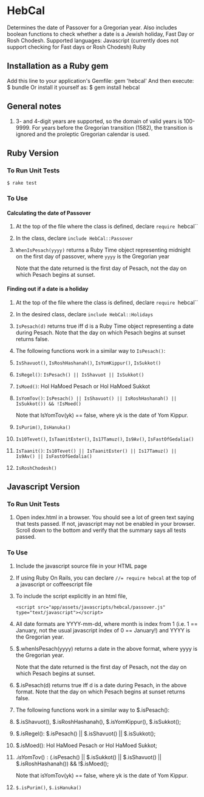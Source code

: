 # HebCal

Determines the date of Passover for a Gregorian year. Also includes boolean functions to check whether a date is a Jewish holiday, Fast Day or Rosh Chodesh.
Supported languages:
 Javascript (currently does not support checking for Fast days or Rosh Chodesh)
 Ruby

## Installation as a Ruby gem

Add this line to your application's Gemfile:
    gem 'hebcal'
And then execute:
    $ bundle
Or install it yourself as:
    $ gem install hebcal

## General notes

1. 3- and 4-digit years are supported, so the domain of valid years is 100-9999.  For years before the Gregorian transition (1582), the transition is ignored and the proleptic Gregorian calendar is used.

## Ruby Version

### To Run Unit Tests
    $ rake test

### To Use

#### Calculating the date of Passover
1. At the top of the file where the class is defined, declare `require `hebcal``

1. In the class, declare `include HebCal::Passover`

1. `WhenIsPesach(yyyy)` returns a Ruby Time object representing midnight on the first day of passover, where `yyyy` is the Gregorian year

    Note that the date returned is the first day of Pesach, not the day on which Pesach begins at sunset.

#### Finding out if a date is a holiday
1. At the top of the file where the class is defined, declare `require `hebcal``

1. In the desired class, declare `include HebCal::Holidays`

1. `IsPesach(d)` returns true iff d is a Ruby Time object representing a date during Pesach.  Note that the day on which Pesach begins at sunset returns false.
1. The following functions work in a similar way to `IsPesach()`:
 1. `IsShavuot()`, `IsRoshHashanah()`, `IsYomKippur()`, `IsSukkot()`

 1. `IsRegel()`: `IsPesach() || IsShavuot || IsSukkot()`

 1. `IsMoed()`: Hol HaMoed Pesach or Hol HaMoed Sukkot

 1. `IsYomTov()`: `IsPesach() || IsShavuot() || IsRoshHashanah() || IsSukkot()) && !IsMoed()`

     Note that IsYomTov(yk) == false, where yk is the date of Yom Kippur.

 1. `IsPurim()`, `IsHanuka()`

 1. `Is10Tevet()`, `IsTaanitEster()`, `Is17Tamuz()`, `Is9Av()`, `IsFastOfGedalia()`

 1. `IsTaanit()`: `Is10Tevet() || IsTaanitEster() || Is17Tamuz() || Is9Av() || IsFastOfGedalia()`

 1. `IsRoshChodesh()`

## Javascript Version

### To Run Unit Tests
1. Open index.html in a browser.  You should see a lot of green text saying that tests passed.  If not, javascript may not be enabled in your browser.  Scroll down to the bottom and verify that the summary says all tests passed.

### To Use
1. Include the javascript source file in your HTML page

 1. If using Ruby On Rails, you can declare `//= require hebcal` at the top of a javascript or coffeescript file
 1. To include the script explicitly in an html file, 

     `<script src="app/assets/javascripts/hebcal/passover.js" type="text/javascript"></script>`

1. All date formats are YYYY-mm-dd, where month is index from 1 (i.e. 1 == January, not the usual javascript index of 0 == January!) and YYYY is the Gregorian year.

1. $.whenIsPesach(yyyy) returns a date in the above format, where yyyy is the Gregorian year.

    Note that the date returned is the first day of Pesach, not the day on which Pesach begins at sunset.
1. $.isPesach(d) returns true iff d is a date during Pesach, in the above format.  Note that the day on which Pesach begins at sunset returns false.
1. The following functions work in a similar way to $.isPesach():
 1. $.isShavuot(), $.isRoshHashanah(), $.isYomKippur(), $.isSukkot();

 1. $.isRegel(): $.isPesach() || $.isShavuot() || $.isSukkot();

 1. $.isMoed(): Hol HaMoed Pesach or Hol HaMoed Sukkot;

 1. $.isYomTov(): ($.isPesach() || $.isSukkot() || $.isShavuot() || $.isRoshHashanah()) && !$.isMoed();

     Note that isYomTov(yk) == false, where yk is the date of Yom Kippur.

 1. `$.isPurim()`, `$.isHanuka()`

